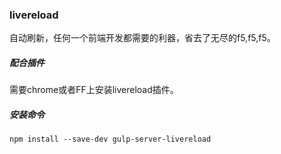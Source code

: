 ### livereload

自动刷新，任何一个前端开发都需要的利器，省去了无尽的f5,f5,f5。

##### 配合插件

需要chrome或者FF上安装livereload插件。

##### 安装命令

```
npm install --save-dev gulp-server-livereload
```